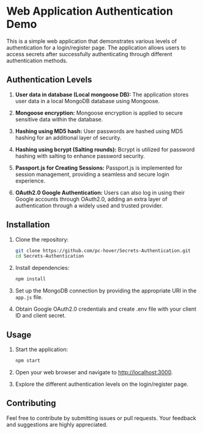 # Web Application Authentication Demo

This is a simple web application that demonstrates various levels of authentication for a login/register page. The application allows users to access secrets after successfully authenticating through different authentication methods.

## Authentication Levels

1. **User data in database (Local mongoose DB):** The application stores user data in a local MongoDB database using Mongoose.

2. **Mongoose encryption:** Mongoose encryption is applied to secure sensitive data within the database.

3. **Hashing using MD5 hash:** User passwords are hashed using MD5 hashing for an additional layer of security.

4. **Hashing using bcrypt (Salting rounds):** Bcrypt is utilized for password hashing with salting to enhance password security.

5. **Passport.js for Creating Sessions:** Passport.js is implemented for session management, providing a seamless and secure login experience.

6. **OAuth2.0 Google Authentication:** Users can also log in using their Google accounts through OAuth2.0, adding an extra layer of authentication through a widely used and trusted provider.

## Installation

1. Clone the repository:

    ```bash
    git clone https://github.com/pc-hover/Secrets-Authentication.git
    cd Secrets-Authentication
    ```

2. Install dependencies:

    ```bash
    npm install
    ```

3. Set up the MongoDB connection by providing the appropriate URI in the `app.js` file.

4. Obtain Google OAuth2.0 credentials and create .env file with your client ID and client secret.

## Usage

1. Start the application:

    ```bash
    npm start
    ```

2. Open your web browser and navigate to [http://localhost:3000](http://localhost:3000).

3. Explore the different authentication levels on the login/register page.

## Contributing

Feel free to contribute by submitting issues or pull requests. Your feedback and suggestions are highly appreciated.


